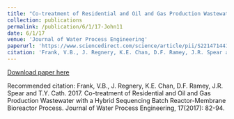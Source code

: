 ```yaml
---
title: "Co-treatment of Residential and Oil and Gas Production Wastewater with a Hybrid Sequencing Batch Reactor-Membrane Bioreactor Process"
collection: publications
permalink: /publication/6/1/17-John11
date: 6/1/17
venue: 'Journal of Water Process Engineering'
paperurl: 'https://www.sciencedirect.com/science/article/pii/S2214714417300016'
citation: 'Frank, V.B., J. Regnery, K.E. Chan, D.F. Ramey, J.R. Spear and T.Y. Cath.  2017.  Co-treatment of Residential and Oil and Gas Production Wastewater with a Hybrid Sequencing Batch Reactor-Membrane Bioreactor Process. Journal of Water Process Engineering, 17(2017): 82-94.'
---
```


<a href='https://www.sciencedirect.com/science/article/pii/S2214714417300016'>Download paper here</a>

Recommended citation: Frank, V.B., J. Regnery, K.E. Chan, D.F. Ramey, J.R. Spear and T.Y. Cath.  2017.  Co-treatment of Residential and Oil and Gas Production Wastewater with a Hybrid Sequencing Batch Reactor-Membrane Bioreactor Process. Journal of Water Process Engineering, 17(2017): 82-94.